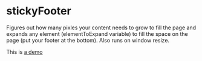 stickyFooter
============

Figures out how many pixles your content needs to grow to fill the page and expands any element (elementToExpand variable) to fill the space on the page (put your footer at the bottom). Also runs on window resize.

This is [a demo](http://kevinhaire.com/demos/stickyFooter/demo.html "stickyFooter demo")